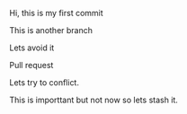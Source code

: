 Hi, this is my first commit

This is another branch

Lets avoid it


Pull request

Lets try to conflict.


This is importtant but not now so lets stash it.

